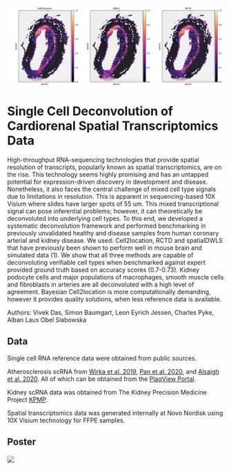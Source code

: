 <img src="Figures/CVD2_macrophages.png" width="800" align="center" /> <br>


# Single Cell Deconvolution of Cardiorenal Spatial Transcriptomics Data

High-throughput RNA-sequencing technologies that provide spatial resolution of transcripts, popularly known as spatial transcriptomics, are on the rise. This technology seems highly promising and has an untapped potential for expression-driven discovery in development and disease. Nonetheless, it also faces the central challenge of mixed cell type signals due to limitations in resolution. This is apparent in sequencing-based 10X Visium where slides have larger spots of 55 um. This mixed transcriptional signal can pose inferential problems; however, it can theoretically be deconvoluted into underlying cell types. To this end, we developed a systematic deconvolution framework and performed benchmarking in previously unvalidated healthy and disease samples from human coronary arterial and kidney disease. We used: Cell2location, RCTD and spatialDWLS that have previously been shown to perform well in mouse brain and simulated data (1). We show that all three methods are capable of deconvoluting verifiable cell types when benchmarked against expert provided ground truth based on accuracy scores (0.7-0.73). Kidney podocyte cells and major populations of macrophages, smooth muscle cells and fibroblasts in arteries are all deconvoluted with a high level of agreement. Bayesian Cell2location is more computationally demanding, however it provides quality solutions, when less reference data is available. 

Authors: Vivek Das, Simon Baumgart, Leon Eyrich Jessen, Charles Pyke, Alban Laus Obel Slabowska

## Data

Single cell RNA reference data were obtained from public sources.


Atherosclerosis scRNA from [Wirka et al. 2019](https://doi.org/10.1038/s41591-019-0512-5), [Pan et al. 2020](https://pubmed.ncbi.nlm.nih.gov/32962412/), and [Alsaigh et al. 2020](https://doi.org/10.1038/s42003-022-04056-7). All of which can be obtained from the [PlaqView Portal](https://www.plaqview.com/).

Kidney scRNA data was obtained from The Kidney Precision Medicine Project [KPMP](https://www.kpmp.org/available-data).

Spatial transcriptomics data was generated internally at Novo Nordisk using 10X Visium technology for FFPE samples.


## Poster

<img src="Figures/Poster.png" width="1000" align="center" /> <br>
